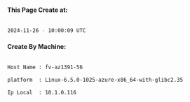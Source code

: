 
   
#### This Page Create at:

```bash

2024-11-26 - 10:00:09 UTC

```

#### Create By Machine:

```bash

Host Name : fv-az1391-56

platform  : Linux-6.5.0-1025-azure-x86_64-with-glibc2.35

Ip Local  : 10.1.0.116

```

